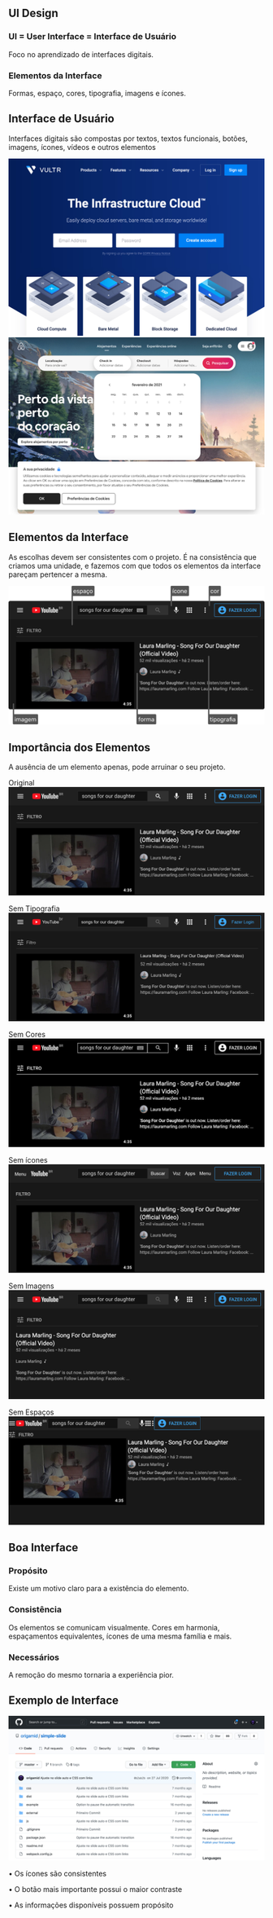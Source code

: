 ## UI Design

### UI = User Interface = Interface de Usuário
Foco no aprendizado de interfaces digitais.

### Elementos da Interface
Formas, espaço, cores, tipografia, imagens e ícones.

## Interface de Usuário
Interfaces digitais são compostas por textos, textos funcionais, botões, imagens, ícones, vídeos e outros elementos

![imagem](vultr.jpg)
![imagem](airbnb.jpg)

## Elementos da Interface
As escolhas devem ser consistentes com o projeto. É na consistência que criamos uma unidade, e fazemos com que todos os elementos da interface pareçam pertencer a mesma.

![imagem](elementos.png)

## Importância dos Elementos
A ausência de um elemento apenas, pode arruinar o seu projeto.

Original
![imagem](original.jpg)

Sem Tipografia
![imagem](semtipografia.jpg)

Sem Cores
![imagem](semcores.jpg)

Sem ícones
![imagem](semicones.jpg)

Sem Imagens
![imagem](semimagens.jpg)

Sem Espaços
![imagem](semespaco.jpg)

## Boa Interface

### Propósito
Existe um motivo claro para a existência do elemento.

### Consistência
Os elementos se comunicam visualmente. Cores em harmonia, espaçamentos equivalentes, ícones de uma mesma família e mais.

### Necessários
A remoção do mesmo tornaria a experiência pior.

## Exemplo de Interface

![imagem](github.jpg)

• Os ícones são consistentes

• O botão mais importante possui o maior contraste

• As informações disponíveis possuem propósito
